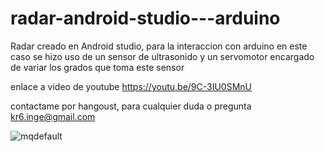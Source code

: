# radar-android-studio---arduino
Radar creado en Android studio, para la interaccion con arduino en este caso 
se hizo uso de un sensor de ultrasonido y un servomotor encargado de variar los grados que toma este sensor

enlace a video de youtube
https://youtu.be/9C-3IU0SMnU

contactame por hangoust, para cualquier duda o pregunta
kr6.inge@gmail.com

![mqdefault](https://user-images.githubusercontent.com/66834393/89725586-a4d6f100-d9d6-11ea-9859-6fdd3ed6c0f4.jpg)
